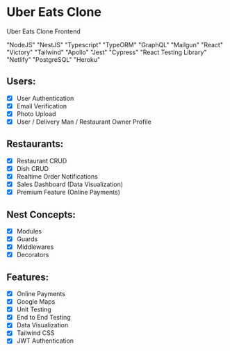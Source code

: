 # Uber Eats Clone

Uber Eats Clone Frontend

"NodeJS"
"NestJS"
"Typescript"
"TypeORM"
"GraphQL"
"Mailgun"
"React"
"Victory"
"Tailwind"
"Apollo"
"Jest"
"Cypress"
"React Testing Library"
"Netlify"
"PostgreSQL"
"Heroku"

## Users:

- [x] User Authentication
- [x] Email Verification
- [x] Photo Upload
- [x] User / Delivery Man / Restaurant Owner Profile

## Restaurants:

- [x] Restaurant CRUD
- [x] Dish CRUD
- [x] Realtime Order Notifications
- [x] Sales Dashboard (Data Visualization)
- [x] Premium Feature (Online Payments)

## Nest Concepts:

- [x] Modules
- [x] Guards
- [x] Middlewares
- [x] Decorators

## Features:

- [x] Online Payments
- [x] Google Maps
- [x] Unit Testing
- [x] End to End Testing
- [x] Data Visualization
- [x] Tailwind CSS
- [x] JWT Authentication
